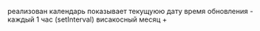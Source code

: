 реализован календарь показывает текущуюю дату 
время обновления - каждый 1 час (setInterval)
висакосный месяц +


